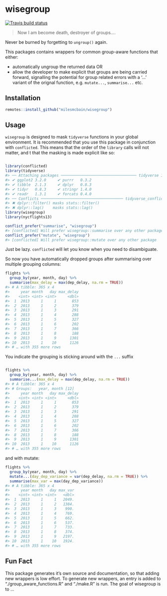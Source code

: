 
<!-- README.md is generated from README.Rmd. Please edit that file -->

# wisegroup

<!-- badges: start -->

[![Travis build
status](https://travis-ci.org/milesmcbain/wisegroup.svg?branch=master)](https://travis-ci.org/milesmcbain/wisegroup)
<!-- badges: end -->

> Now I am become death, destroyer of groups….

Never be burned by forgetting to `ungroup()` again.

This packages contains wrappers for common group-aware functions that
either:

  - automatically ungroup the returned data OR
  - allow the developer to make explicit that groups are being carried
    forward, signalling the potential for group related errors with a
    ‘…’ variant of the orignal function, e.g. `mutate...`,
    `summarise...` etc.

## Installation

``` r
remotes::install_github("milesmcbain/wisegroup")
```

## Usage

`wisegroup` is designed to mask `tidyverse` functions in your global
environment. It is recommended that you use this package in conjunction
with `conflicted`. This means that the order of the `library` calls will
not matter, and t that the masking is made explicit like so:

``` r

library(conflicted)
library(tidyverse)
#> ── Attaching packages ────────────────────────────────── tidyverse 1.2.1 ──
#> ✔ ggplot2 3.2.0     ✔ purrr   0.3.2
#> ✔ tibble  2.1.3     ✔ dplyr   0.8.3
#> ✔ tidyr   0.8.3     ✔ stringr 1.4.0
#> ✔ readr   1.3.1     ✔ forcats 0.4.0
#> ── Conflicts ───────────────────────────────────── tidyverse_conflicts() ──
#> ✖ dplyr::filter() masks stats::filter()
#> ✖ dplyr::lag()    masks stats::lag()
library(wisegroup)
library(nycflights13)

conflict_prefer("summarise", "wisegroup")
#> [conflicted] Will prefer wisegroup::summarise over any other package
conflict_prefer("mutate", "wisegroup")
#> [conflicted] Will prefer wisegroup::mutate over any other package
```

Just be lazy. `conflicted` will let you know when you need to
disambiguate.

So now you have automatically dropped groups after summarising over
multiple grouping columns:

``` r
flights %>%
  group_by(year, month, day) %>%
  summarise(max_delay = max(dep_delay, na.rm = TRUE))
#> # A tibble: 365 x 4
#>     year month   day max_delay
#>    <int> <int> <int>     <dbl>
#>  1  2013     1     1       853
#>  2  2013     1     2       379
#>  3  2013     1     3       291
#>  4  2013     1     4       288
#>  5  2013     1     5       327
#>  6  2013     1     6       202
#>  7  2013     1     7       366
#>  8  2013     1     8       188
#>  9  2013     1     9      1301
#> 10  2013     1    10      1126
#> # … with 355 more rows
```

You indicate the grouping is sticking around with the `...` suffix

``` r

flights %>%
  group_by(year, month, day) %>%
  summarise...(max_delay = max(dep_delay, na.rm = TRUE))
#> # A tibble: 365 x 4
#> # Groups:   year, month [12]
#>     year month   day max_delay
#>    <int> <int> <int>     <dbl>
#>  1  2013     1     1       853
#>  2  2013     1     2       379
#>  3  2013     1     3       291
#>  4  2013     1     4       288
#>  5  2013     1     5       327
#>  6  2013     1     6       202
#>  7  2013     1     7       366
#>  8  2013     1     8       188
#>  9  2013     1     9      1301
#> 10  2013     1    10      1126
#> # … with 355 more rows
```

and with mutate:

``` r
flights %>%
  group_by(year, month, day) %>%
  mutate...(day_dep_variance = var(dep_delay, na.rm = TRUE)) %>%
  summarise(max_var = max(day_dep_variance))
#> # A tibble: 365 x 4
#>     year month   day max_var
#>    <int> <int> <int>   <dbl>
#>  1  2013     1     1   2049.
#>  2  2013     1     2   1384.
#>  3  2013     1     3    990.
#>  4  2013     1     4    769.
#>  5  2013     1     5    662.
#>  6  2013     1     6    537.
#>  7  2013     1     7    733.
#>  8  2013     1     8    374.
#>  9  2013     1     9   2197.
#> 10  2013     1    10   1924.
#> # … with 355 more rows
```

## Fun Fact

This package generates it’s own source and documentation, so that adding
new wrappers is low effort. To generate new wrappers, an entry is added
to “./group\_aware\_functions.R” and “./make.R” is run. The goal of
wisegroup is to …
